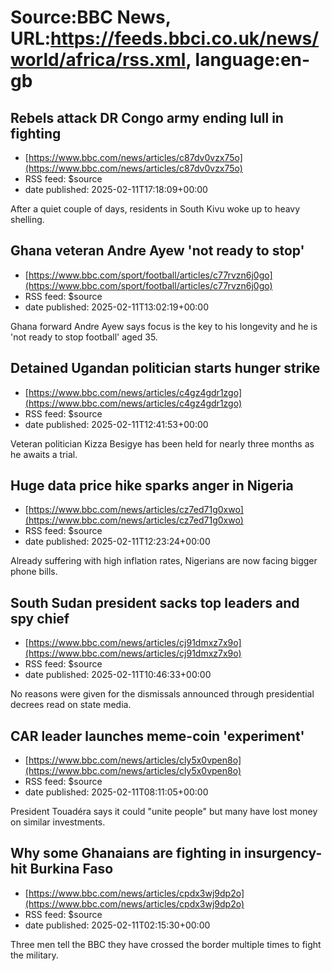 # Source:BBC News, URL:https://feeds.bbci.co.uk/news/world/africa/rss.xml, language:en-gb

## Rebels attack DR Congo army ending lull in fighting
 - [https://www.bbc.com/news/articles/c87dv0vzx75o](https://www.bbc.com/news/articles/c87dv0vzx75o)
 - RSS feed: $source
 - date published: 2025-02-11T17:18:09+00:00

After a quiet couple of days, residents in South Kivu woke up to heavy shelling.

## Ghana veteran Andre Ayew 'not ready to stop'
 - [https://www.bbc.com/sport/football/articles/c77rvzn6j0go](https://www.bbc.com/sport/football/articles/c77rvzn6j0go)
 - RSS feed: $source
 - date published: 2025-02-11T13:02:19+00:00

Ghana forward Andre Ayew says focus is the key to his longevity and he is 'not ready to stop football' aged 35.

## Detained Ugandan politician starts hunger strike
 - [https://www.bbc.com/news/articles/c4gz4gdr1zgo](https://www.bbc.com/news/articles/c4gz4gdr1zgo)
 - RSS feed: $source
 - date published: 2025-02-11T12:41:53+00:00

Veteran politician Kizza Besigye has been held for nearly three months as he awaits a trial.

## Huge data price hike sparks anger in Nigeria
 - [https://www.bbc.com/news/articles/cz7ed71g0xwo](https://www.bbc.com/news/articles/cz7ed71g0xwo)
 - RSS feed: $source
 - date published: 2025-02-11T12:23:24+00:00

Already suffering with high inflation rates, Nigerians are now facing bigger phone bills.

## South Sudan president sacks top leaders and spy chief
 - [https://www.bbc.com/news/articles/cj91dmxz7x9o](https://www.bbc.com/news/articles/cj91dmxz7x9o)
 - RSS feed: $source
 - date published: 2025-02-11T10:46:33+00:00

No reasons were given for the dismissals announced through presidential decrees read on state media.

## CAR leader launches meme-coin 'experiment'
 - [https://www.bbc.com/news/articles/cly5x0vpen8o](https://www.bbc.com/news/articles/cly5x0vpen8o)
 - RSS feed: $source
 - date published: 2025-02-11T08:11:05+00:00

President Touadéra says it could "unite people" but many have lost money on similar investments.

## Why some Ghanaians are fighting in insurgency-hit Burkina Faso
 - [https://www.bbc.com/news/articles/cpdx3wj9dp2o](https://www.bbc.com/news/articles/cpdx3wj9dp2o)
 - RSS feed: $source
 - date published: 2025-02-11T02:15:30+00:00

Three men tell the BBC they have crossed the border multiple times to fight the military.


